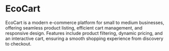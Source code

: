 # EcoCart
EcoCart is a modern e-commerce platform for small to medium businesses, offering seamless product listing, efficient cart management, and responsive design. Features include product filtering, dynamic pricing, and an interactive cart, ensuring a smooth shopping experience from discovery to checkout.
